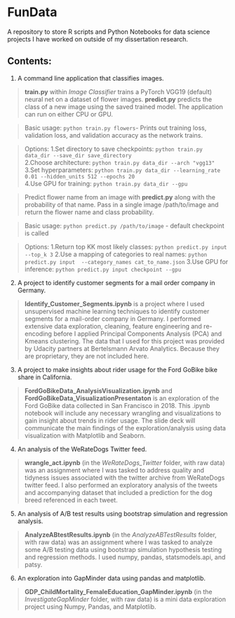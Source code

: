 # FunData

A repository to store R scripts and Python Notebooks for data science projects I have worked on outside of my dissertation research.

## Contents:
1. A command line application that classifies images.
> **train.py**  within _Image Classifier_ trains a PyTorch VGG19 (default) neural net on a dataset of flower images. **predict.py** predicts the class of a new image using the saved trained model. The application can run on either CPU or GPU.

>Basic usage: `python train.py flowers`- Prints out training loss, validation loss, and validation accuracy as the network trains.

>Options:
 1.Set directory to save checkpoints: `python train.py data_dir --save_dir save_directory`  
 2.Choose architecture: `python train.py data_dir --arch "vgg13"`  
 3.Set hyperparameters: `python train.py data_dir --learning_rate 0.01 --hidden_units 512 --epochs 20`  
 4.Use GPU for training: `python train.py data_dir --gpu`

>Predict flower name from an image with **predict.py** along with the probability of that name. Pass in a single image /path/to/image and return the flower name and class probability.

>Basic usage: `python predict.py /path/to/image`   - default checkpoint is called

>Options:
1.Return top KK most likely classes: `python predict.py input --top_k 3`
2.Use a mapping of categories to real names: `python predict.py input  --category_names cat_to_name.json`
3.Use GPU for inference:  `python predict.py input checkpoint --gpu`



2. A project to identify customer segments for a mail order company in Germany.
> **Identify_Customer_Segments.ipynb** is a project where I used unsupervised machine learning techniques to identify customer segments for a mail-order company in Germany. I performed extensive data exploration, cleaning, feature engineering and re-encoding before I applied Principal Components Analysis (PCA) and Kmeans clustering. The data that I used for this project was provided by Udacity partners at Bertelsmann Arvato Analytics. Because they are proprietary, they are not included here.

3. A project to make insights about rider usage for the Ford GoBike bike share in California.
>**FordGoBikeData_AnalysisVisualization.ipynb** and **FordGoBikeData_VisualizationPresentaton** is an exploration of the Ford GoBike data collected in San Francisco in 2018. This .ipynb notebook will include any necessary wrangling and visualizations to gain insight about trends in rider usage. The slide deck will communicate the main findings of the exploration/analysis using data visualization with Matplotlib and Seaborn.

4. An analysis of the WeRateDogs Twitter feed.
>**wrangle_act.ipynb** (in the _WeRateDogs_Twitter_ folder, with raw data) was an assignment where I was tasked to address quality and tidyness issues associated with the twitter archive from WeRateDogs twitter feed. I also performed an exploratory analysis of the tweets and accompanying dataset that included a prediction for the dog breed referenced in each tweet.

5. An analysis of A/B test results using bootstrap simulation and regression analysis.
>**AnalyzeABtestResults.ipynb** (in the _AnalyzeABTestResults_ folder, with raw data) was an assignment where I was tasked to analyze some A/B testing data using bootstrap simulation hypothesis testing and regression methods. I used numpy, pandas, statsmodels.api, and patsy.

6. An exploration into GapMinder data using pandas and matplotlib.
>**GDP_ChildMortality_FemaleEducation_GapMinder.ipynb** (in the _InvestigateGapMinder_ folder, with raw data) is a mini data exploration project using Numpy, Pandas, and Matplotlib.   
